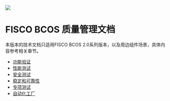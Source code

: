 ![](https://github.com/jishitang/FISCO-BCOS-TEST/raw/master/docs/FISCO_BCOS_QM_Logo.svg?sanitize=true)

# FISCO BCOS 质量管理文档

本版本的技术文档只适用FISCO BCOS 2.0系列版本，以及周边组件场景，具体内容参考相关章节。

- [功能验证](https://fisco-bcos-test.readthedocs.io/zh_CN/dev/docs/what_is_new.html)
- [性能测试](https://fisco-bcos-test.readthedocs.io/zh_CN/dev/docs/change_log/index.html)
- [安全测试](https://fisco-bcos-test.readthedocs.io/zh_CN/dev/docs/installation.html)
- [稳定和可靠性](https://fisco-bcos-test.readthedocs.io/zh_CN/dev/docs/tutorial/index.html)
- [专项测试](https://fisco-bcos-test.readthedocs.io/zh_CN/dev/docs/manual/index.html)
- [自动化工厂](https://fisco-bcos-test.readthedocs.io/zh_CN/dev/docs/enterprise_tools/index.html)

